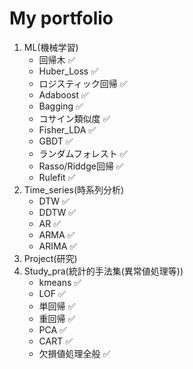 # My portfolio
1. ML(機械学習)
    - 回帰木 ✅
    - Huber_Loss ✅
    - ロジスティック回帰 ✅
    - Adaboost ✅
    - Bagging ✅
    - コサイン類似度 ✅
    - Fisher_LDA ✅
    - GBDT ✅
    - ランダムフォレスト ✅
    - Rasso/Riddge回帰 ✅
    - Rulefit ✅
2. Time_series(時系列分析)
    - DTW ✅
    - DDTW ✅
    - AR ✅
    - ARMA ✅
    - ARIMA ✅
3. Project(研究)
4. Study_pra(統計的手法集(異常値処理等))
    - kmeans ✅
    - LOF ✅
    - 単回帰 ✅
    - 重回帰 ✅
    - PCA ✅
    - CART ✅
    - 欠損値処理全般 ✅
